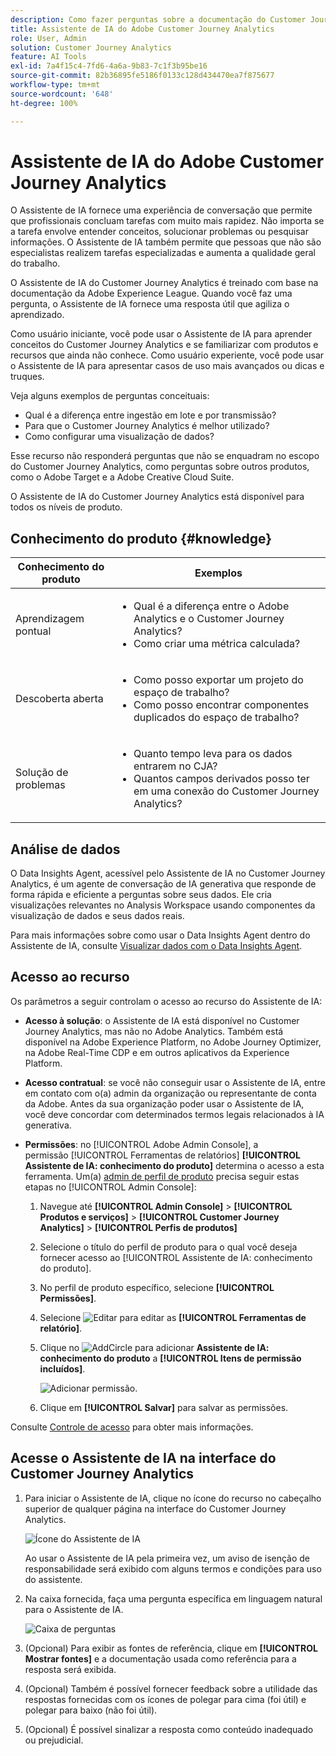 ```yaml
---
description: Como fazer perguntas sobre a documentação do Customer Journey Analytics
title: Assistente de IA do Adobe Customer Journey Analytics
role: User, Admin
solution: Customer Journey Analytics
feature: AI Tools
exl-id: 7a4f15c4-7fd6-4a6a-9b83-7c1f3b95be16
source-git-commit: 82b36895fe5186f0133c128d434470ea7f875677
workflow-type: tm+mt
source-wordcount: '648'
ht-degree: 100%

---
```



# Assistente de IA do Adobe Customer Journey Analytics

O Assistente de IA fornece uma experiência de conversação que permite que profissionais concluam tarefas com muito mais rapidez. Não importa se a tarefa envolve entender conceitos, solucionar problemas ou pesquisar informações. O Assistente de IA também permite que pessoas que não são especialistas realizem tarefas especializadas e aumenta a qualidade geral do trabalho.

O Assistente de IA do Customer Journey Analytics é treinado com base na documentação da Adobe Experience League. Quando você faz uma pergunta, o Assistente de IA fornece uma resposta útil que agiliza o aprendizado.

Como usuário iniciante, você pode usar o Assistente de IA para aprender conceitos do Customer Journey Analytics e se familiarizar com produtos e recursos que ainda não conhece. Como usuário experiente, você pode usar o Assistente de IA para apresentar casos de uso mais avançados ou dicas e truques.

Veja alguns exemplos de perguntas conceituais:

* Qual é a diferença entre ingestão em lote e por transmissão?
* Para que o Customer Journey Analytics é melhor utilizado?
* Como configurar uma visualização de dados?

Esse recurso não responderá perguntas que não se enquadram no escopo do Customer Journey Analytics, como perguntas sobre outros produtos, como o Adobe Target e a Adobe Creative Cloud Suite.

O Assistente de IA do Customer Journey Analytics está disponível para todos os níveis de produto.

## Conhecimento do produto {#knowledge}

| Conhecimento do produto | Exemplos |
| --- | --- |
| Aprendizagem pontual | <ul><li>Qual é a diferença entre o Adobe Analytics e o Customer Journey Analytics?</li><li>Como criar uma métrica calculada?</li></ul> |
| Descoberta aberta | <ul><li>Como posso exportar um projeto do espaço de trabalho?</li><li>Como posso encontrar componentes duplicados do espaço de trabalho?</li></ul> |
| Solução de problemas | <ul><li>Quanto tempo leva para os dados entrarem no CJA?</li><li>Quantos campos derivados posso ter em uma conexão do Customer Journey Analytics?</li></ul> |

## Análise de dados

O Data Insights Agent, acessível pelo Assistente de IA no Customer Journey Analytics, é um agente de conversação de IA generativa que responde de forma rápida e eficiente a perguntas sobre seus dados. Ele cria visualizações relevantes no Analysis Workspace usando componentes da visualização de dados e seus dados reais.

Para mais informações sobre como usar o Data Insights Agent dentro do Assistente de IA, consulte [Visualizar dados com o Data Insights Agent](/help/data-analysis-ai.md).

## Acesso ao recurso

Os parâmetros a seguir controlam o acesso ao recurso do Assistente de IA:

* **Acesso à solução**: o Assistente de IA está disponível no Customer Journey Analytics, mas não no Adobe Analytics. Também está disponível na Adobe Experience Platform, no Adobe Journey Optimizer, na Adobe Real-Time CDP e em outros aplicativos da Experience Platform.

* **Acesso contratual**: se você não conseguir usar o Assistente de IA, entre em contato com o(a) admin da organização ou representante de conta da Adobe. Antes da sua organização poder usar o Assistente de IA, você deve concordar com determinados termos legais relacionados à IA generativa.

* **Permissões**: no [!UICONTROL Adobe Admin Console], a permissão [!UICONTROL Ferramentas de relatórios] **[!UICONTROL Assistente de IA: conhecimento do produto]** determina o acesso a esta ferramenta. Um(a) [admin de perfil de produto](https://helpx.adobe.com/br/enterprise/using/manage-product-profiles.html) precisa seguir estas etapas no [!UICONTROL Admin Console]:
   1. Navegue até **[!UICONTROL Admin Console]** > **[!UICONTROL Produtos e serviços]** > **[!UICONTROL Customer Journey Analytics]** > **[!UICONTROL Perfis de produtos]**
   1. Selecione o título do perfil de produto para o qual você deseja fornecer acesso ao [!UICONTROL Assistente de IA: conhecimento do produto].
   1. No perfil de produto específico, selecione **[!UICONTROL Permissões]**.
   1. Selecione ![Editar](/help/assets/icons/Edit.svg) para editar as **[!UICONTROL Ferramentas de relatório]**.
   1. Clique no ![AddCircle](/help/assets/icons/AddCircle.svg) para adicionar **Assistente de IA: conhecimento do produto** a **[!UICONTROL Itens de permissão incluídos]**.

      ![Adicionar permissão](assets/ai-assistant-permissions.png).

   1. Clique em **[!UICONTROL Salvar]** para salvar as permissões.

Consulte [Controle de acesso](/help/technotes/access-control.md#access-control) para obter mais informações.

## Acesse o Assistente de IA na interface do Customer Journey Analytics

1. Para iniciar o Assistente de IA, clique no ícone do recurso no cabeçalho superior de qualquer página na interface do Customer Journey Analytics.

   ![Ícone do Assistente de IA](assets/ai-asst1.png)

   Ao usar o Assistente de IA pela primeira vez, um aviso de isenção de responsabilidade será exibido com alguns termos e condições para uso do assistente.

1. Na caixa fornecida, faça uma pergunta específica em linguagem natural para o Assistente de IA.

   ![Caixa de perguntas](assets/ai-asst2.png)

1. (Opcional) Para exibir as fontes de referência, clique em **[!UICONTROL Mostrar fontes]** e a documentação usada como referência para a resposta será exibida.

1. (Opcional) Também é possível fornecer feedback sobre a utilidade das respostas fornecidas com os ícones de polegar para cima (foi útil) e polegar para baixo (não foi útil).

1. (Opcional) É possível sinalizar a resposta como conteúdo inadequado ou prejudicial.
